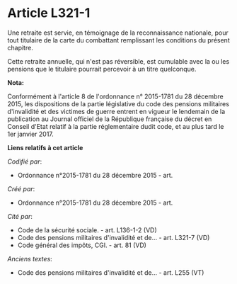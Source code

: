 # Article L321-1

Une retraite est servie, en témoignage de la reconnaissance nationale, pour tout titulaire de la carte du combattant
remplissant les conditions du présent chapitre.

Cette retraite annuelle, qui n'est pas réversible, est cumulable avec la ou les pensions que le titulaire pourrait percevoir
à un titre quelconque.

**Nota:**

Conformément à l'article 8 de l'ordonnance n° 2015-1781 du 28 décembre 2015, les dispositions de la partie législative du
code des pensions militaires d'invalidité et des victimes de guerre entrent en vigueur le lendemain de la publication au
Journal officiel de la République française du décret en Conseil d'Etat relatif à la partie réglementaire dudit code, et au
plus tard le 1er janvier 2017.

**Liens relatifs à cet article**

_Codifié par_:

  - Ordonnance n°2015-1781 du 28 décembre 2015 - art.

_Créé par_:

  - Ordonnance n°2015-1781 du 28 décembre 2015 - art.

_Cité par_:

  - Code de la sécurité sociale. - art. L136-1-2 (VD)
  - Code des pensions militaires d'invalidité et de... - art. L321-7 (VD)
  - Code général des impôts, CGI. - art. 81 (VD)

_Anciens textes_:

  - Code des pensions militaires d'invalidité et de... - art. L255 (VT)
